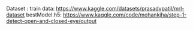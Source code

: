 Dataset : 
      train data: https://www.kaggle.com/datasets/prasadvpatil/mrl-dataset
      bestModel.h5: https://www.kaggle.com/code/mohankjha/step-1-detect-open-and-closed-eye/output

